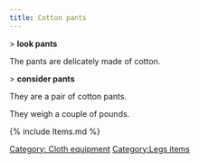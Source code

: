 ```yaml
---
title: Cotton pants
---
```


\> **look pants**

The pants are delicately made of cotton.

\> **consider pants**

They are a pair of cotton pants.

They weigh a couple of pounds.

{% include Items.md %}

[Category: Cloth equipment](Category:_Cloth_equipment "wikilink")
[Category:Legs items](Category:Legs_items "wikilink")